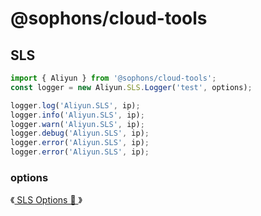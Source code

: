 # @sophons/cloud-tools

## SLS

```ts
import { Aliyun } from '@sophons/cloud-tools';
const logger = new Aliyun.SLS.Logger('test', options);

logger.log('Aliyun.SLS', ip);
logger.info('Aliyun.SLS', ip);
logger.warn('Aliyun.SLS', ip);
logger.debug('Aliyun.SLS', ip);
logger.error('Aliyun.SLS', ip);
logger.error('Aliyun.SLS', ip);
```

### options

《[ SLS Options 👀 ](https://help.aliyun.com/document_detail/29064.html?spm=a2c4g.11186623.6.1321.5e165a77DkTXpo)》
